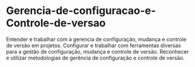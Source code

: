 # Gerencia-de-configuracao-e-Controle-de-versao
Entender e trabalhar com a gerencia de configuração, mudança e controle de versão em projetos. 
Configurar e trabalhar com ferramentas diversas para a gestão de configuração, mudança e controle de versão. 
Reconhecer e utilizar metodologias de gerência de configuração e controle de versão. 
